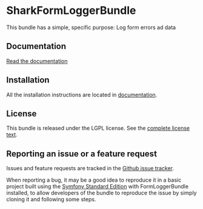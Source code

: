 SharkFormLoggerBundle
=======================

This bundle has a simple, specific purpose: Log form errors ad data

Documentation
-------------

[Read the documentation](/agiuliano/SharkLoggerBundle/tree/master/Resources/doc/index.md)

Installation
------------

All the installation instructions are located in [documentation](/agiuliano/SharkLoggerBundle/tree/master/Resources/doc/index.md).

License
-------

This bundle is released under the LGPL license. See the [complete license text](/agiuliano/SharkLoggerBundle/tree/master/Resources/meta/LICENSE).


Reporting an issue or a feature request
---------------------------------------

Issues and feature requests are tracked in the [Github issue tracker](https://github.com/agiuliano/SharkLoggerBundle/issues).

When reporting a bug, it may be a good idea to reproduce it in a basic project
built using the [Symfony Standard Edition](https://github.com/symfony/symfony-standard)
with FormLoggerBundle installed, to allow developers of the bundle to reproduce the issue by simply cloning it
and following some steps.
